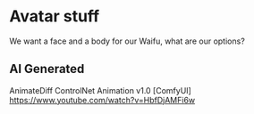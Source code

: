 # Avatar stuff

We want a face and a body for our Waifu, what are our options?

## AI Generated

AnimateDiff ControlNet Animation v1.0 [ComfyUI]
https://www.youtube.com/watch?v=HbfDjAMFi6w
